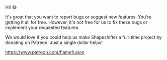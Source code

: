 Hi! :smile:

It's great that you want to report bugs or suggest new features. You're getting it all for free.
However, it's not free for us to fix these bugs or implement your requested features. 

We would love if you could help us make Shapeshifter a full-time project by donating on Patreon. 
Just a single dollar helps!

https://www.patreon.com/flamefusion
